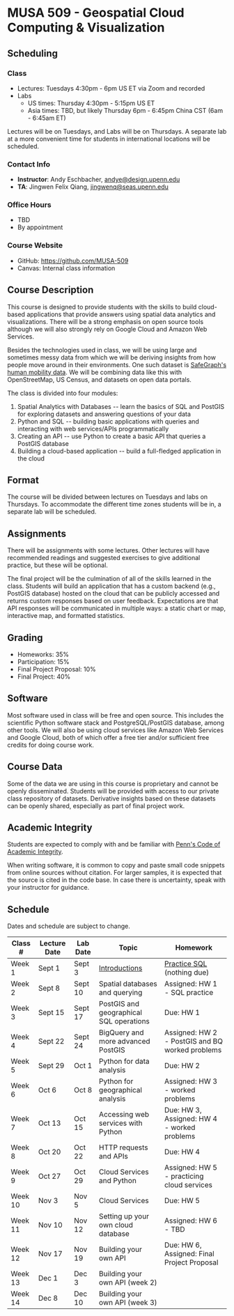 # MUSA 509 - Geospatial Cloud Computing & Visualization

## Scheduling

### Class

* Lectures: Tuesdays 4:30pm - 6pm US ET via Zoom and recorded
* Labs
  * US times: Thursday 4:30pm - 5:15pm US ET
  * Asia times: TBD, but likely Thursday 6pm - 6:45pm China CST (6am - 6:45am ET)

Lectures will be on Tuesdays, and Labs will be on Thursdays. A separate lab at a more convenient time for students in international locations will be scheduled.

### Contact Info

* **Instructor**: Andy Eschbacher, andye@design.upenn.edu
* **TA**: Jingwen Felix Qiang, jingwenq@seas.upenn.edu

### Office Hours

* TBD
* By appointment

### Course Website

* GitHub: https://github.com/MUSA-509
* Canvas: Internal class information

## Course Description

This course is designed to provide students with the skills to build cloud-based applications that provide answers using spatial data analytics and visualizations. There will be a strong emphasis on open source tools although we will also strongly rely on Google Cloud and Amazon Web Services.

Besides the technologies used in class, we will be using large and sometimes messy data from which we will be deriving insights from how people move around in their environments. One such dataset is [SafeGraph's human mobility data](https://docs.safegraph.com/docs). We will be combining data like this with OpenStreetMap, US Census, and datasets on open data portals.

The class is divided into four modules:

1. Spatial Analytics with Databases -- learn the basics of SQL and PostGIS for exploring datasets and answering questions of your data
2. Python and SQL -- building basic applications with queries and interacting with web services/APIs programmatically
3. Creating an API -- use Python to create a basic API that queries a PostGIS database
4. Building a cloud-based application -- build a full-fledged application in the cloud

## Format

The course will be divided between lectures on Tuesdays and labs on Thursdays. To accommodate the different time zones students will be in, a separate lab will be scheduled.

## Assignments

There will be assignments with some lectures. Other lectures will have recommended readings and suggested exercises to give additional practice, but these will be optional.

The final project will be the culmination of all of the skills learned in the class. Students will build an application that has a custom backend (e.g., PostGIS database) hosted on the cloud that can be publicly accessed and returns custom responses based on user feedback. Expectations are that API responses will be communicated in multiple ways: a static chart or map, interactive map, and formatted statistics.

## Grading

* Homeworks: 35%
* Participation: 15%
* Final Project Proposal: 10%
* Final Project: 40%

## Software

Most software used in class will be free and open source. This includes the scientific Python software stack and PostgreSQL/PostGIS database, among other tools. We will also be using cloud services like Amazon Web Services and Google Cloud, both of which offer a free tier and/or sufficient free credits for doing course work.

## Course Data

Some of the data we are using in this course is proprietary and cannot be openly disseminated. Students will be provided with access to our private class repository of datasets. Derivative insights based on these datasets can be openly shared, especially as part of final project work.

## Academic Integrity

Students are expected to comply with and be familiar with [Penn's Code of Academic Integrity](https://catalog.upenn.edu/pennbook/code-of-academic-integrity).

When writing software, it is common to copy and paste small code snippets from online sources without citation. For larger samples, it is expected that the source is cited in the code base. In case there is uncertainty, speak with your instructor for guidance.

## Schedule

Dates and schedule are subject to change.

| Class # | Lecture Date | Lab Date | Topic | Homework |
|---------|--------------|----------|-------|----------|
| Week 1 | Sept 1 | Sept 3 | [Introductions](https://github.com/MUSA-509/week-1-introductions) | [Practice SQL](https://github.com/MUSA-509/week-1-introductions#homework) (nothing due) |
| Week 2 | Sept 8 |  Sept 10 | Spatial databases and querying | Assigned: HW 1 - SQL practice |
| Week 3 | Sept 15 | Sept 17 | PostGIS and geographical SQL operations | Due: HW 1 |
| Week 4 | Sept 22 | Sept 24 | BigQuery and more advanced PostGIS | Assigned: HW 2 - PostGIS and BQ worked problems |
| Week 5 | Sept 29 | Oct 1 | Python for data analysis | Due: HW 2 |
| Week 6 | Oct 6 | Oct 8 | Python for geographical analysis | Assigned: HW 3 - worked problems |
| Week 7 | Oct 13 | Oct 15 | Accessing web services with Python | Due: HW 3, Assigned: HW 4 - worked problems |
| Week 8 | Oct 20 | Oct 22 | HTTP requests and APIs | Due: HW 4 |
| Week 9 | Oct 27 | Oct 29 | Cloud Services and Python | Assigned: HW 5 - practicing cloud services |
| Week 10 | Nov 3 | Nov 5 | Cloud Services | Due: HW 5 |
| Week 11 | Nov 10 | Nov 12 | Setting up your own cloud database | Assigned: HW 6 - TBD |
| Week 12 | Nov 17 | Nov 19 | Building your own API | Due: HW 6, Assigned: Final Project Proposal |
| Week 13 | Dec 1 | Dec 3 | Building your own API (week 2) |  |
| Week 14 | Dec 8 | Dec 10 | Building your own API (week 3) |  |
